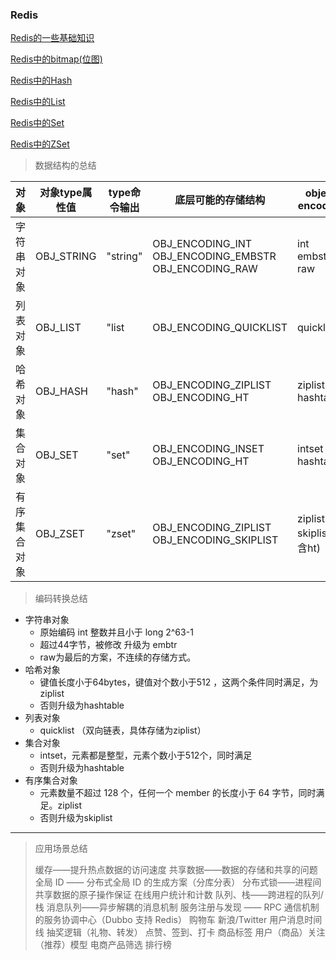 ### Redis



[Redis的一些基础知识](./REDISBASE.md)

[Redis中的bitmap(位图)](./BITMAP.md)

[Redis中的Hash](./HASH.md)

[Redis中的List](./LIST.md)

[Redis中的Set](./SET.md)

[Redis中的ZSet](./ZSET.md)



> 数据结构的总结

| 对象         | 对象type属性值 | type命令输出 | 底层可能的存储结构                                           | object encoding               |
| ------------ | -------------- | ------------ | ------------------------------------------------------------ | ----------------------------- |
| 字符串对象   | OBJ_STRING     | "string"     | OBJ_ENCODING_INT<br />OBJ_ENCODING_EMBSTR<br />OBJ_ENCODING_RAW | int<br />embstr<br />raw      |
| 列表对象     | OBJ_LIST       | "list        | OBJ_ENCODING_QUICKLIST                                       | quicklist                     |
| 哈希对象     | OBJ_HASH       | "hash"       | OBJ_ENCODING_ZIPLIST<br />OBJ_ENCODING_HT                    | ziplist<br />hashtable        |
| 集合对象     | OBJ_SET        | "set"        | OBJ_ENCODING_INSET<br />OBJ_ENCODING_HT                      | intset<br />hashtable         |
| 有序集合对象 | OBJ_ZSET       | "zset"       | OBJ_ENCODING_ZIPLIST<br />OBJ_ENCODING_SKIPLIST              | ziplist<br />skiplist(包含ht) |

> 编码转换总结

* 字符串对象
  * 原始编码  int 整数并且小于 long 2^63-1
  * 超过44字节，被修改 升级为 embtr
  * raw为最后的方案，不连续的存储方式。
* 哈希对象
  * 键值长度小于64bytes，键值对个数小于512 ，这两个条件同时满足，为ziplist
  * 否则升级为hashtable
* 列表对象
  * quicklist （双向链表，具体存储为ziplist）
* 集合对象
  * intset，元素都是整型，元素个数小于512个，同时满足
  * 否则升级为hashtable
* 有序集合对象
  * 元素数量不超过 128 个，任何一个 member 的长度小于 64 字节，同时满足。ziplist
  * 否则升级为skiplist

----



> 应用场景总结
>
> 缓存——提升热点数据的访问速度
> 共享数据——数据的存储和共享的问题
> 全局 ID —— 分布式全局 ID 的生成方案（分库分表）
> 分布式锁——进程间共享数据的原子操作保证
> 在线用户统计和计数
> 队列、栈——跨进程的队列/栈
> 消息队列——异步解耦的消息机制
> 服务注册与发现 —— RPC 通信机制的服务协调中心（Dubbo 支持 Redis）
> 购物车
> 新浪/Twitter 用户消息时间线
> 抽奖逻辑（礼物、转发）
> 点赞、签到、打卡
> 商品标签
> 用户（商品）关注（推荐）模型
> 电商产品筛选
> 排行榜